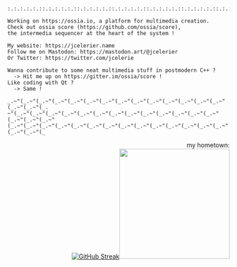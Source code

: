 
    :.:.:.:.:.::.:.:.:.:.::.:.:.:.:.::.:.:.:.:.::.:.:.:.:.::.:.:.:.:.::.:.:.:.:.::.:.:.

    Working on https://ossia.io, a platform for multimedia creation. 
    Check out ossia score (https://github.com/ossia/score), 
    the intermedia sequencer at the heart of the system ! 

    My website: https://jcelerier.name
    Follow me on Mastodon: https://mastodon.art/@jcelerier
    Or Twitter: https://twitter.com/jcelerie
    
    Wanna contribute to some neat multimedia stuff in postmodern C++ ? 
      -> Hit me up on https://gitter.im/ossia/score !
    Like coding with Qt ? 
      -> Same !
         
    _.~"(_.~"(_.~"(_.~"(_.~"(_.~"(_.~"(_.~"(_.~"(_.~"(_.~"(_.~"(_.~"(_.~"(_.~"(_.~"(_.
    ~"(_.~"(_.~"(_.~"(_.~"(_.~"(_.~"(_.~"(_.~"(_.~"(_.~"(_.~"(_.~"(_.~"(_.~"(_.~"(_.~"
    (_.~"(_.~"(_.~"(_.~"(_.~"(_.~"(_.~"(_.~"(_.~"(_.~"(_.~"(_.~"(_.~"(_.~"(_.~"(_.~"(_

    

<p align="right">
  my hometown: <br/>
<a href="https://git.io/streak-stats"><img src="https://github-readme-streak-stats.herokuapp.com?user=jcelerier&theme=gruvbox&date_format=%5BY%20%5DM%20j&mode=weekly&card_width=700" alt="GitHub Streak" /></a><img src="https://upload.wikimedia.org/wikipedia/commons/7/71/PaleBlueDot.jpg" width="250">
</p>
